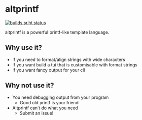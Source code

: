 # altprintf
[![builds.sr.ht status](https://builds.sr.ht/~lattis.svg?search=altprintf)](https://builds.sr.ht/~lattis?search=altprintf)

altprintf is a powerful printf-like template language.

## Why use it?

+ If you need to format/align strings with wide characters
+ If you want build a tui that is customisable with format strings
+ If you want fancy output for your cli

## Why not use it?

+ You need debugging output from your program
  - Good old printf is your friend
+ Altprintf can't do what you need
  - Submit an issue!
